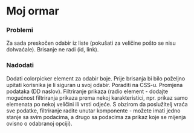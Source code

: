# Moj ormar

### Problemi
Za sada preskočen odabir iz liste (pokušati za veličine pošto se nisu dohvaćale).
Brisanje ne radi (id, link).

### Nadodati
Dodati colorpicker element za odabir boje.
Prije brisanja bi bilo poželjno upitati korisnika je li siguran u svoj odabir.
Poraditi na CSS-u.
Promjena podataka (DD naslov).
Filtriranje prikaza (radio element - dodajte mogućnost filtriranja prikaza prema nekoj karakteristici, npr. prikaz samo elemenata po nekoj veličini  ili vrsti odjeće. S obzirom da poslužitelj vraća sve podatke, filtriranje radite unutar komponente - možete imati jedno stanje sa svim podacima, a drugo sa podacima za prikaz koje se mijenja ovisno o odabranoj opciji).